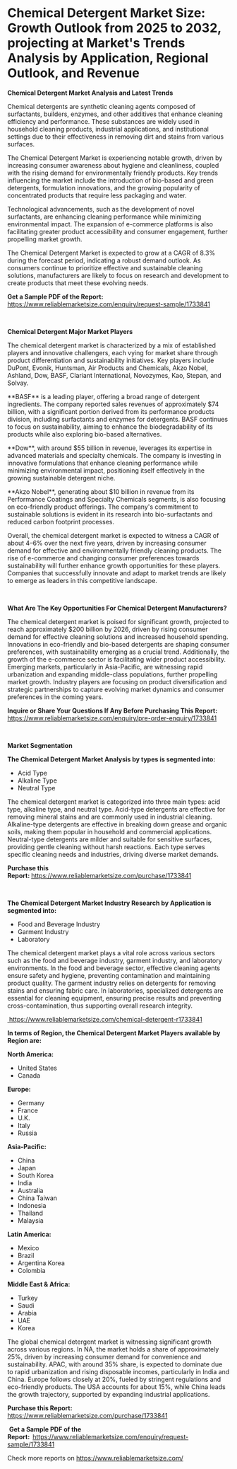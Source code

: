 <p><h1>Chemical Detergent Market Size: Growth Outlook from 2025 to 2032, projecting at Market's Trends Analysis by Application, Regional Outlook, and Revenue</h1></p><p><strong>Chemical Detergent Market Analysis and Latest Trends</strong></p>
<p><p>Chemical detergents are synthetic cleaning agents composed of surfactants, builders, enzymes, and other additives that enhance cleaning efficiency and performance. These substances are widely used in household cleaning products, industrial applications, and institutional settings due to their effectiveness in removing dirt and stains from various surfaces.</p><p>The Chemical Detergent Market is experiencing notable growth, driven by increasing consumer awareness about hygiene and cleanliness, coupled with the rising demand for environmentally friendly products. Key trends influencing the market include the introduction of bio-based and green detergents, formulation innovations, and the growing popularity of concentrated products that require less packaging and water.</p><p>Technological advancements, such as the development of novel surfactants, are enhancing cleaning performance while minimizing environmental impact. The expansion of e-commerce platforms is also facilitating greater product accessibility and consumer engagement, further propelling market growth.</p><p>The Chemical Detergent Market is expected to grow at a CAGR of 8.3% during the forecast period, indicating a robust demand outlook. As consumers continue to prioritize effective and sustainable cleaning solutions, manufacturers are likely to focus on research and development to create products that meet these evolving needs.</p></p>
<p><strong>Get a Sample PDF of the Report:&nbsp;</strong> <a href="https://www.reliablemarketsize.com/enquiry/request-sample/1733841?utm_campaign=1845&utm_medium=2&utm_source=Github&utm_content=ia&utm_term=30012025&utm_id=chemical-detergent">https://www.reliablemarketsize.com/enquiry/request-sample/1733841</a></p>
<p>&nbsp;</p>
<p><strong>Chemical Detergent Major Market Players</strong></p>
<p><p>The chemical detergent market is characterized by a mix of established players and innovative challengers, each vying for market share through product differentiation and sustainability initiatives. Key players include DuPont, Evonik, Huntsman, Air Products and Chemicals, Akzo Nobel, Ashland, Dow, BASF, Clariant International, Novozymes, Kao, Stepan, and Solvay.</p><p>**BASF** is a leading player, offering a broad range of detergent ingredients. The company reported sales revenues of approximately $74 billion, with a significant portion derived from its performance products division, including surfactants and enzymes for detergents. BASF continues to focus on sustainability, aiming to enhance the biodegradability of its products while also exploring bio-based alternatives.</p><p>**Dow**, with around $55 billion in revenue, leverages its expertise in advanced materials and specialty chemicals. The company is investing in innovative formulations that enhance cleaning performance while minimizing environmental impact, positioning itself effectively in the growing sustainable detergent niche.</p><p>**Akzo Nobel**, generating about $10 billion in revenue from its Performance Coatings and Specialty Chemicals segments, is also focusing on eco-friendly product offerings. The company's commitment to sustainable solutions is evident in its research into bio-surfactants and reduced carbon footprint processes.</p><p>Overall, the chemical detergent market is expected to witness a CAGR of about 4–6% over the next five years, driven by increasing consumer demand for effective and environmentally friendly cleaning products. The rise of e-commerce and changing consumer preferences towards sustainability will further enhance growth opportunities for these players. Companies that successfully innovate and adapt to market trends are likely to emerge as leaders in this competitive landscape.</p></p>
<p>&nbsp;</p>
<p><strong>What Are The Key Opportunities For Chemical Detergent Manufacturers?</strong></p>
<p><p>The chemical detergent market is poised for significant growth, projected to reach approximately $200 billion by 2026, driven by rising consumer demand for effective cleaning solutions and increased household spending. Innovations in eco-friendly and bio-based detergents are shaping consumer preferences, with sustainability emerging as a crucial trend. Additionally, the growth of the e-commerce sector is facilitating wider product accessibility. Emerging markets, particularly in Asia-Pacific, are witnessing rapid urbanization and expanding middle-class populations, further propelling market growth. Industry players are focusing on product diversification and strategic partnerships to capture evolving market dynamics and consumer preferences in the coming years.</p></p>
<p><strong>Inquire or Share Your Questions If Any Before Purchasing This Report:</strong> <a href="https://www.reliablemarketsize.com/enquiry/pre-order-enquiry/1733841?utm_campaign=1845&utm_medium=2&utm_source=Github&utm_content=ia&utm_term=30012025&utm_id=chemical-detergent">https://www.reliablemarketsize.com/enquiry/pre-order-enquiry/1733841</a></p>
<p>&nbsp;</p>
<p><strong>Market Segmentation</strong></p>
<p><strong>The Chemical Detergent Market Analysis by types is segmented into:</strong></p>
<p><ul><li>Acid Type</li><li>Alkaline Type</li><li>Neutral Type</li></ul></p>
<p><p>The chemical detergent market is categorized into three main types: acid type, alkaline type, and neutral type. Acid-type detergents are effective for removing mineral stains and are commonly used in industrial cleaning. Alkaline-type detergents are effective in breaking down grease and organic soils, making them popular in household and commercial applications. Neutral-type detergents are milder and suitable for sensitive surfaces, providing gentle cleaning without harsh reactions. Each type serves specific cleaning needs and industries, driving diverse market demands.</p></p>
<p><strong>Purchase this Report:&nbsp;</strong><a href="https://www.reliablemarketsize.com/purchase/1733841?utm_campaign=1845&utm_medium=2&utm_source=Github&utm_content=ia&utm_term=30012025&utm_id=chemical-detergent">https://www.reliablemarketsize.com/purchase/1733841</a></p>
<p>&nbsp;</p>
<p><strong>The Chemical Detergent Market Industry Research by Application is segmented into:</strong></p>
<p><ul><li>Food and Beverage Industry</li><li>Garment Industry</li><li>Laboratory</li></ul></p>
<p><p>The chemical detergent market plays a vital role across various sectors such as the food and beverage industry, garment industry, and laboratory environments. In the food and beverage sector, effective cleaning agents ensure safety and hygiene, preventing contamination and maintaining product quality. The garment industry relies on detergents for removing stains and ensuring fabric care. In laboratories, specialized detergents are essential for cleaning equipment, ensuring precise results and preventing cross-contamination, thus supporting overall research integrity.</p></p>
<p><a href="https://www.reliablemarketsize.com/chemical-detergent-r1733841?utm_campaign=1845&utm_medium=2&utm_source=Github&utm_content=ia&utm_term=30012025&utm_id=chemical-detergent">&nbsp;https://www.reliablemarketsize.com/chemical-detergent-r1733841</a></p>
<p><strong>In terms of Region, the Chemical Detergent Market Players available by Region are:</strong></p>
<p>
    <p> <strong> North America: </strong>
        <ul>
            <li>United States</li>
            <li>Canada</li>
        </ul>
        </p> 
    <p> <strong> Europe: </strong>
        <ul>
            <li>Germany</li>
            <li>France</li>
            <li>U.K.</li>
            <li>Italy</li>
            <li>Russia</li>
        </ul>
        </p> 
    <p> <strong> Asia-Pacific: </strong>
        <ul>
            <li>China</li>
            <li>Japan</li>
            <li>South Korea</li>
            <li>India</li>
            <li>Australia</li>
            <li>China Taiwan</li>
            <li>Indonesia</li>
            <li>Thailand</li>
            <li>Malaysia</li>
        </ul>
        </p> 
    <p> <strong> Latin America: </strong>
        <ul>
            <li>Mexico</li>
            <li>Brazil</li>
            <li>Argentina Korea</li>
            <li>Colombia</li>
        </ul>
        </p> 
    <p> <strong> Middle East & Africa: </strong>
        <ul>
            <li>Turkey</li>
            <li>Saudi</li>
            <li>Arabia</li>
            <li>UAE</li>
            <li>Korea</li>
        </ul>
    </p>
    </p>
<p><p>The global chemical detergent market is witnessing significant growth across various regions. In NA, the market holds a share of approximately 25%, driven by increasing consumer demand for convenience and sustainability. APAC, with around 35% share, is expected to dominate due to rapid urbanization and rising disposable incomes, particularly in India and China. Europe follows closely at 20%, fueled by stringent regulations and eco-friendly products. The USA accounts for about 15%, while China leads the growth trajectory, supported by expanding industrial applications.</p></p>
<p><strong>Purchase this Report: </strong><a href="https://www.reliablemarketsize.com/purchase/1733841?utm_campaign=1845&utm_medium=2&utm_source=Github&utm_content=ia&utm_term=30012025&utm_id=chemical-detergent">https://www.reliablemarketsize.com/purchase/1733841</a></p>
<p>&nbsp;<strong>Get a Sample PDF of the Report:&nbsp;&nbsp;</strong><a href="https://www.reliablemarketsize.com/enquiry/request-sample/1733841?utm_campaign=1845&utm_medium=2&utm_source=Github&utm_content=ia&utm_term=30012025&utm_id=chemical-detergent">https://www.reliablemarketsize.com/enquiry/request-sample/1733841</a></p>
<p><strong></strong></p>
<p>Check more reports on <a href="https://www.reliablemarketsize.com/?utm_campaign=1845&utm_medium=2&utm_source=Github&utm_content=ia&utm_term=30012025&utm_id=chemical-detergent">https://www.reliablemarketsize.com/</a></p>